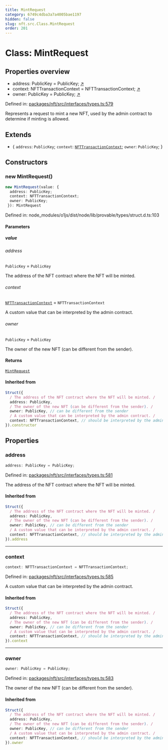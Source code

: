 ```yaml
---
title: MintRequest
category: 6749c4dba3a7a4005bae1197
hidden: false
slug: nft.src.Class.MintRequest
order: 201
---
```


# Class: MintRequest

## Properties overview

- address:  PublicKey = PublicKey; [↗](#address)
- context:  NFTTransactionContext = NFTTransactionContext; [↗](#context)
- owner:  PublicKey = PublicKey; [↗](#owner)

Defined in: [packages/nft/src/interfaces/types.ts:579](https://github.com/zkcloudworker/minatokens-lib/blob/main/packages/nft/src/interfaces/types.ts#L579)

Represents a request to mint a new NFT, used by the admin contract to determine if minting is allowed.

## Extends

- \{
  `address`: `PublicKey`;
  `context`: [`NFTTransactionContext`](nftsrcclassnfttransactioncontext);
  `owner`: `PublicKey`;
 \}

## Constructors

### new MintRequest()

```ts
new MintRequest(value: {
  address: PublicKey;
  context: NFTTransactionContext;
  owner: PublicKey;
 }): MintRequest
```

Defined in: node\_modules/o1js/dist/node/lib/provable/types/struct.d.ts:103

#### Parameters

##### value

###### address

`PublicKey` = `PublicKey`

The address of the NFT contract where the NFT will be minted.

###### context

[`NFTTransactionContext`](nftsrcclassnfttransactioncontext) = `NFTTransactionContext`

A custom value that can be interpreted by the admin contract.

###### owner

`PublicKey` = `PublicKey`

The owner of the new NFT (can be different from the sender).

#### Returns

[`MintRequest`](nftsrcclassmintrequest)

#### Inherited from

```ts
Struct({
  / The address of the NFT contract where the NFT will be minted. /
  address: PublicKey,
  / The owner of the new NFT (can be different from the sender). /
  owner: PublicKey, // can be different from the sender
  / A custom value that can be interpreted by the admin contract. /
  context: NFTTransactionContext, // should be interpreted by the admin contract
}).constructor
```

## Properties

### address

```ts
address: PublicKey = PublicKey;
```

Defined in: [packages/nft/src/interfaces/types.ts:581](https://github.com/zkcloudworker/minatokens-lib/blob/main/packages/nft/src/interfaces/types.ts#L581)

The address of the NFT contract where the NFT will be minted.

#### Inherited from

```ts
Struct({
  / The address of the NFT contract where the NFT will be minted. /
  address: PublicKey,
  / The owner of the new NFT (can be different from the sender). /
  owner: PublicKey, // can be different from the sender
  / A custom value that can be interpreted by the admin contract. /
  context: NFTTransactionContext, // should be interpreted by the admin contract
}).address
```

***

### context

```ts
context: NFTTransactionContext = NFTTransactionContext;
```

Defined in: [packages/nft/src/interfaces/types.ts:585](https://github.com/zkcloudworker/minatokens-lib/blob/main/packages/nft/src/interfaces/types.ts#L585)

A custom value that can be interpreted by the admin contract.

#### Inherited from

```ts
Struct({
  / The address of the NFT contract where the NFT will be minted. /
  address: PublicKey,
  / The owner of the new NFT (can be different from the sender). /
  owner: PublicKey, // can be different from the sender
  / A custom value that can be interpreted by the admin contract. /
  context: NFTTransactionContext, // should be interpreted by the admin contract
}).context
```

***

### owner

```ts
owner: PublicKey = PublicKey;
```

Defined in: [packages/nft/src/interfaces/types.ts:583](https://github.com/zkcloudworker/minatokens-lib/blob/main/packages/nft/src/interfaces/types.ts#L583)

The owner of the new NFT (can be different from the sender).

#### Inherited from

```ts
Struct({
  / The address of the NFT contract where the NFT will be minted. /
  address: PublicKey,
  / The owner of the new NFT (can be different from the sender). /
  owner: PublicKey, // can be different from the sender
  / A custom value that can be interpreted by the admin contract. /
  context: NFTTransactionContext, // should be interpreted by the admin contract
}).owner
```
